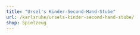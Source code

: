 ```yaml
---
title: "Ursel's Kinder-Second-Hand-Stube"
url: /karlsruhe/ursels-kinder-second-hand-stube/
shop: Spielzeug
---
```

